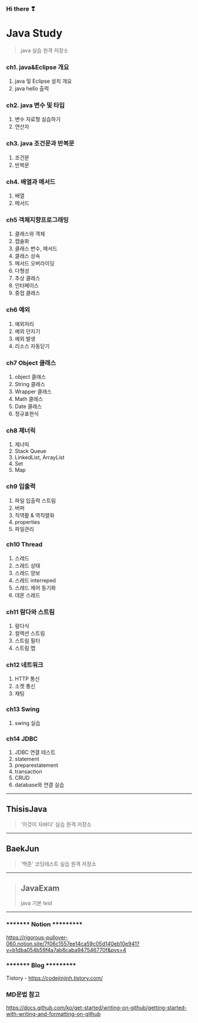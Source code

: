 ### Hi there ❣

# Java Study
> java 실습 원격 저장소

### ch1. java&Eclipse 개요
1) java 및 Eclipse 설치 개요
2) java hello 출력

### ch2. java 변수 및 타입
1) 변수 자료형 실습하기
2) 연산자

### ch3. java 조건문과 반복문
1) 조건문
2) 반복문

### ch4. 배열과 메서드
1) 배열
2) 메서드

### ch5 객체지향프로그래밍
1) 클래스와 객체
2) 캡슐화
3) 클래스 변수, 메서드
4) 클래스 상속
5) 메서드 오버라이딩
6) 다형성
7) 추상 클래스
8) 인터페이스
9) 중첩 클래스

### ch6 예외
1) 예외처리
2) 예외 던지기
3) 예외 발생
4) 리소스 자동닫기
### ch7 Object 클래스
1) object 클래스
2) String 클래스
3) Wrapper 클래스
4) Math 클래스
5) Date 클래스
6) 정규표현식

### ch8 제너릭
1) 제너릭
2) Stack Queue
3) LinkedList, ArrayList
4) Set
5) Map
### ch9 입출력
1) 파일 입출력 스트림
2) 버퍼
3) 직역활 & 역직렬화 
4) properties
5) 파일관리
### ch10 Thread
1) 스레드
2) 스레드 상태
3) 스레드 양보
4) 스레드 interreped
5) 스레드 제어 동기화
6) 데몬 스레드
### ch11 람다와 스트림
1) 람다식
2) 컬렉션 스트림
3) 스트림 필터
4) 스트림 맵
### ch12 네트워크
1) HTTP 통신
2) 소켓 통신
3) 채팅
### ch13 Swing
1) swing 실습
### ch14 JDBC
1) JDBC 연결 테스트
2) statement
3) preparestatement
4) transaction
5) CRUD
6) database와 연결 실습

----------------------------------
## ThisisJava
> '이것이 자바다' 실습 원격 저장소
----------------------------------
## BaekJun 
> '백준' 코딩테스트 실습 원격 저장소
----------------------------------
> ## JavaExam
> java 기본 test
----------------------------------

### ******* Notion *********
https://rigorous-pullover-060.notion.site/7f06c1557ee14ca59c05d140eb10e941?v=b1dba054b59f4a7ab6caba947546770f&pvs=4

### ******* Blog ********* 
Tistory - https://codejinjinh.tistory.com/

### MD문법 참고
https://docs.github.com/ko/get-started/writing-on-github/getting-started-with-writing-and-formatting-on-github
